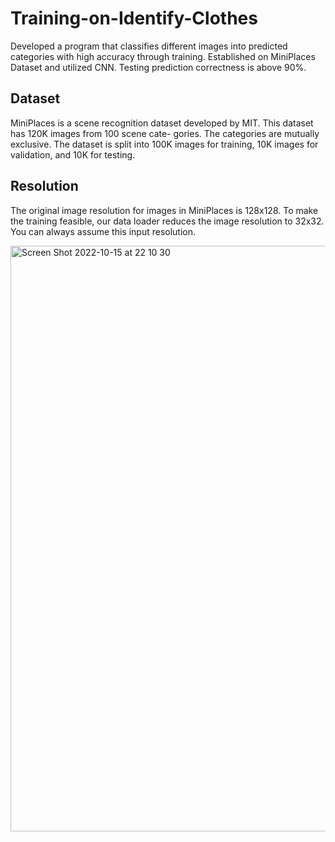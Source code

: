 # Training-on-Identify-Clothes

Developed a program that classifies different images into predicted categories with high accuracy through training. Established on
MiniPlaces Dataset and utilized CNN. Testing prediction correctness is above 90%.

## Dataset
MiniPlaces is a scene recognition dataset developed by MIT. This dataset has 120K images from 100 scene cate- gories. The categories are mutually exclusive. The dataset is split into 100K images for training, 10K images for validation, and 10K for testing.

## Resolution
The original image resolution for images in MiniPlaces is 128x128. To make the training feasible, our data loader reduces the image resolution to 32x32. You can always assume this input resolution.

<img width="937" alt="Screen Shot 2022-10-15 at 22 10 30" src="https://user-images.githubusercontent.com/112918739/196016129-f3ea3022-29a1-46a4-81e6-71ef98900360.png">
